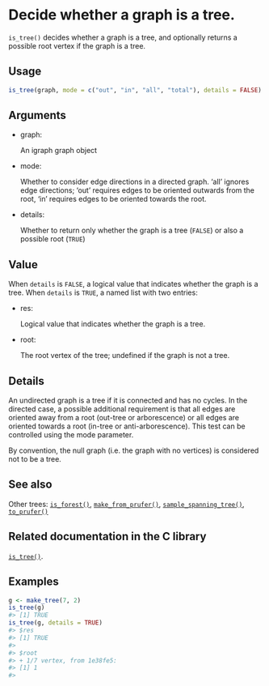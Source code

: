 # Decide whether a graph is a tree.

`is_tree()` decides whether a graph is a tree, and optionally returns a
possible root vertex if the graph is a tree.

## Usage

``` r
is_tree(graph, mode = c("out", "in", "all", "total"), details = FALSE)
```

## Arguments

- graph:

  An igraph graph object

- mode:

  Whether to consider edge directions in a directed graph. ‘all’ ignores
  edge directions; ‘out’ requires edges to be oriented outwards from the
  root, ‘in’ requires edges to be oriented towards the root.

- details:

  Whether to return only whether the graph is a tree (`FALSE`) or also a
  possible root (`TRUE`)

## Value

When `details` is `FALSE`, a logical value that indicates whether the
graph is a tree. When `details` is `TRUE`, a named list with two
entries:

- res:

  Logical value that indicates whether the graph is a tree.

- root:

  The root vertex of the tree; undefined if the graph is not a tree.

## Details

An undirected graph is a tree if it is connected and has no cycles. In
the directed case, a possible additional requirement is that all edges
are oriented away from a root (out-tree or arborescence) or all edges
are oriented towards a root (in-tree or anti-arborescence). This test
can be controlled using the mode parameter.

By convention, the null graph (i.e. the graph with no vertices) is
considered not to be a tree.

## See also

Other trees:
[`is_forest()`](https://r.igraph.org/reference/is_forest.md),
[`make_from_prufer()`](https://r.igraph.org/reference/make_from_prufer.md),
[`sample_spanning_tree()`](https://r.igraph.org/reference/sample_spanning_tree.md),
[`to_prufer()`](https://r.igraph.org/reference/to_prufer.md)

## Related documentation in the C library

[`is_tree()`](https://igraph.org/c/html/latest/igraph-Structural.html#igraph_is_tree).

## Examples

``` r
g <- make_tree(7, 2)
is_tree(g)
#> [1] TRUE
is_tree(g, details = TRUE)
#> $res
#> [1] TRUE
#> 
#> $root
#> + 1/7 vertex, from 1e38fe5:
#> [1] 1
#> 
```
